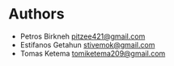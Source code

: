 # Authors

- Petros Birkneh <pitzee421@gmail.com>
- Estifanos Getahun <stivemok@gmail.com>
- Tomas Ketema <tomiketema209@gmail.com>
